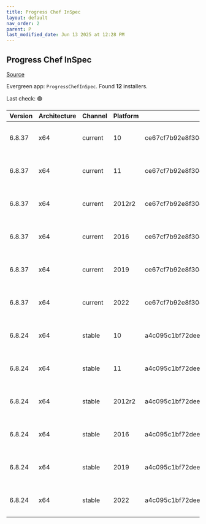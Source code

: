 ```yaml
---
title: Progress Chef InSpec
layout: default
nav_order: 2
parent: P
last_modified_date: Jun 13 2025 at 12:28 PM
---
```


## Progress Chef InSpec

[Source](https://www.chef.io/products/chef-inspec)

Evergreen app: `ProgressChefInSpec`. Found **12** installers.

Last check: 🟢

| Version | Architecture | Channel | Platform | Sha256                                                           | URI                                                                                                                                                                                        |
| ------- | ------------ | ------- | -------- | ---------------------------------------------------------------- | ------------------------------------------------------------------------------------------------------------------------------------------------------------------------------------------ |
| 6.8.37  | x64          | current | 10       | ce67cf7b92e8f30c5708412e9a3c77183c4b203f6e0cb27334a07e92996ea211 | [https://packages.chef.io/files/current/inspec/6.8.37/windows/8/inspec-6.8.37-1-x64.msi](https://packages.chef.io/files/current/inspec/6.8.37/windows/8/inspec-6.8.37-1-x64.msi)           |
| 6.8.37  | x64          | current | 11       | ce67cf7b92e8f30c5708412e9a3c77183c4b203f6e0cb27334a07e92996ea211 | [https://packages.chef.io/files/current/inspec/6.8.37/windows/8/inspec-6.8.37-1-x64.msi](https://packages.chef.io/files/current/inspec/6.8.37/windows/8/inspec-6.8.37-1-x64.msi)           |
| 6.8.37  | x64          | current | 2012r2   | ce67cf7b92e8f30c5708412e9a3c77183c4b203f6e0cb27334a07e92996ea211 | [https://packages.chef.io/files/current/inspec/6.8.37/windows/2012r2/inspec-6.8.37-1-x64.msi](https://packages.chef.io/files/current/inspec/6.8.37/windows/2012r2/inspec-6.8.37-1-x64.msi) |
| 6.8.37  | x64          | current | 2016     | ce67cf7b92e8f30c5708412e9a3c77183c4b203f6e0cb27334a07e92996ea211 | [https://packages.chef.io/files/current/inspec/6.8.37/windows/8/inspec-6.8.37-1-x64.msi](https://packages.chef.io/files/current/inspec/6.8.37/windows/8/inspec-6.8.37-1-x64.msi)           |
| 6.8.37  | x64          | current | 2019     | ce67cf7b92e8f30c5708412e9a3c77183c4b203f6e0cb27334a07e92996ea211 | [https://packages.chef.io/files/current/inspec/6.8.37/windows/8/inspec-6.8.37-1-x64.msi](https://packages.chef.io/files/current/inspec/6.8.37/windows/8/inspec-6.8.37-1-x64.msi)           |
| 6.8.37  | x64          | current | 2022     | ce67cf7b92e8f30c5708412e9a3c77183c4b203f6e0cb27334a07e92996ea211 | [https://packages.chef.io/files/current/inspec/6.8.37/windows/8/inspec-6.8.37-1-x64.msi](https://packages.chef.io/files/current/inspec/6.8.37/windows/8/inspec-6.8.37-1-x64.msi)           |
| 6.8.24  | x64          | stable  | 10       | a4c095c1bf72dee75c66f63f001a45306c256fdcd5220faf7fbb71ba3cbc7ae7 | [https://packages.chef.io/files/stable/inspec/6.8.24/windows/8/inspec-6.8.24-1-x64.msi](https://packages.chef.io/files/stable/inspec/6.8.24/windows/8/inspec-6.8.24-1-x64.msi)             |
| 6.8.24  | x64          | stable  | 11       | a4c095c1bf72dee75c66f63f001a45306c256fdcd5220faf7fbb71ba3cbc7ae7 | [https://packages.chef.io/files/stable/inspec/6.8.24/windows/11/inspec-6.8.24-1-x64.msi](https://packages.chef.io/files/stable/inspec/6.8.24/windows/11/inspec-6.8.24-1-x64.msi)           |
| 6.8.24  | x64          | stable  | 2012r2   | a4c095c1bf72dee75c66f63f001a45306c256fdcd5220faf7fbb71ba3cbc7ae7 | [https://packages.chef.io/files/stable/inspec/6.8.24/windows/11/inspec-6.8.24-1-x64.msi](https://packages.chef.io/files/stable/inspec/6.8.24/windows/11/inspec-6.8.24-1-x64.msi)           |
| 6.8.24  | x64          | stable  | 2016     | a4c095c1bf72dee75c66f63f001a45306c256fdcd5220faf7fbb71ba3cbc7ae7 | [https://packages.chef.io/files/stable/inspec/6.8.24/windows/11/inspec-6.8.24-1-x64.msi](https://packages.chef.io/files/stable/inspec/6.8.24/windows/11/inspec-6.8.24-1-x64.msi)           |
| 6.8.24  | x64          | stable  | 2019     | a4c095c1bf72dee75c66f63f001a45306c256fdcd5220faf7fbb71ba3cbc7ae7 | [https://packages.chef.io/files/stable/inspec/6.8.24/windows/11/inspec-6.8.24-1-x64.msi](https://packages.chef.io/files/stable/inspec/6.8.24/windows/11/inspec-6.8.24-1-x64.msi)           |
| 6.8.24  | x64          | stable  | 2022     | a4c095c1bf72dee75c66f63f001a45306c256fdcd5220faf7fbb71ba3cbc7ae7 | [https://packages.chef.io/files/stable/inspec/6.8.24/windows/2022/inspec-6.8.24-1-x64.msi](https://packages.chef.io/files/stable/inspec/6.8.24/windows/2022/inspec-6.8.24-1-x64.msi)       |
